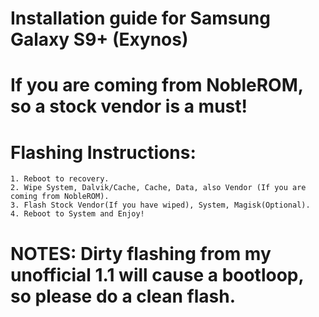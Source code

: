# Installation guide for Samsung Galaxy S9+ (Exynos)

# If you are coming from NobleROM, so a stock vendor is a must!

# Flashing Instructions:
    1. Reboot to recovery.
    2. Wipe System, Dalvik/Cache, Cache, Data, also Vendor (If you are coming from NobleROM).
    3. Flash Stock Vendor(If you have wiped), System, Magisk(Optional).
    4. Reboot to System and Enjoy!

# NOTES: Dirty flashing from my unofficial 1.1 will cause a bootloop, so please do a clean flash.